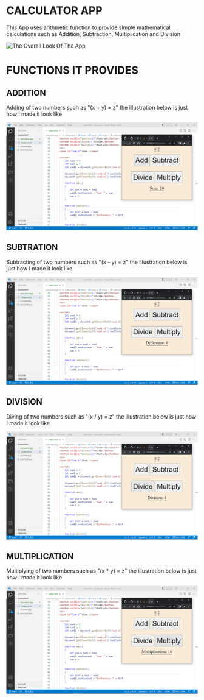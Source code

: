 # CALCULATOR APP

This App uses arithmetic function to provide simple mathematical calculations such as Addition, Subtraction, Multiplication and Division 

![The Overall Look Of The App](img/overAllLook.png)

# FUNCTIONS IT PROVIDES

## ADDITION

Adding of two numbers such as "(x + y) = z" the illustration below is just how I made it look like

![Photo description of how the addition looks like](img/sum.png)


## SUBTRATION

Subtracting of two numbers such as "(x - y) = z" the illustration below is just how I made it look like

![Photo description of how the subtration looks like](img/diff.png)

## DIVISION

Diving of two numbers such as "(x / y) = z" the illustration below is just how I made it look like

![Photo description of how the division looks like](img/div.png)

## MULTIPLICATION

Multiplying of two numbers such as "(x * y) = z" the illustration below is just how I made it look like

![Photo description of how the multiplication looks like](img/mult.png)

